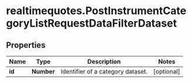# realtimequotes.PostInstrumentCategoryListRequestDataFilterDataset

## Properties

Name | Type | Description | Notes
------------ | ------------- | ------------- | -------------
**id** | **Number** | Identifier of a category dataset. | [optional] 


